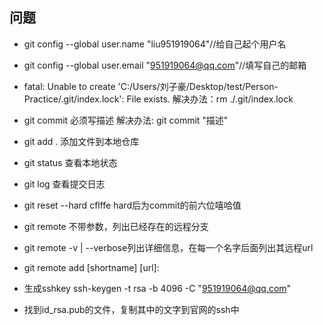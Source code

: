 ## 问题
* git config --global user.name "liu951919064"//给自己起个用户名
* git config --global user.email  "951919064@qq.com"//填写自己的邮箱
* fatal: Unable to create 'C:/Users/刘子豪/Desktop/test/Person-Practice/.git/index.lock': File exists.
	解决办法：rm  ./.git/index.lock
* git commit 必须写描述 
	解决办法: git commit "描述"

* git add . 添加文件到本地仓库
* git status 查看本地状态
* git log 查看提交日志
* git reset --hard cflffe
	hard后为commit的前六位嘻哈值 
* git remote 不带参数，列出已经存在的远程分支
* git remote -v | --verbose列出详细信息，在每一个名字后面列出其远程url
* git remote add [shortname] [url]:

* 生成sshkey
	ssh-keygen -t rsa -b 4096 -C "951919064@qq.com"
* 找到id_rsa.pub的文件，复制其中的文字到官网的ssh中